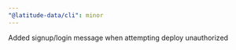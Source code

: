 ```yaml
---
"@latitude-data/cli": minor
---
```


Added signup/login message when attempting deploy unauthorized
